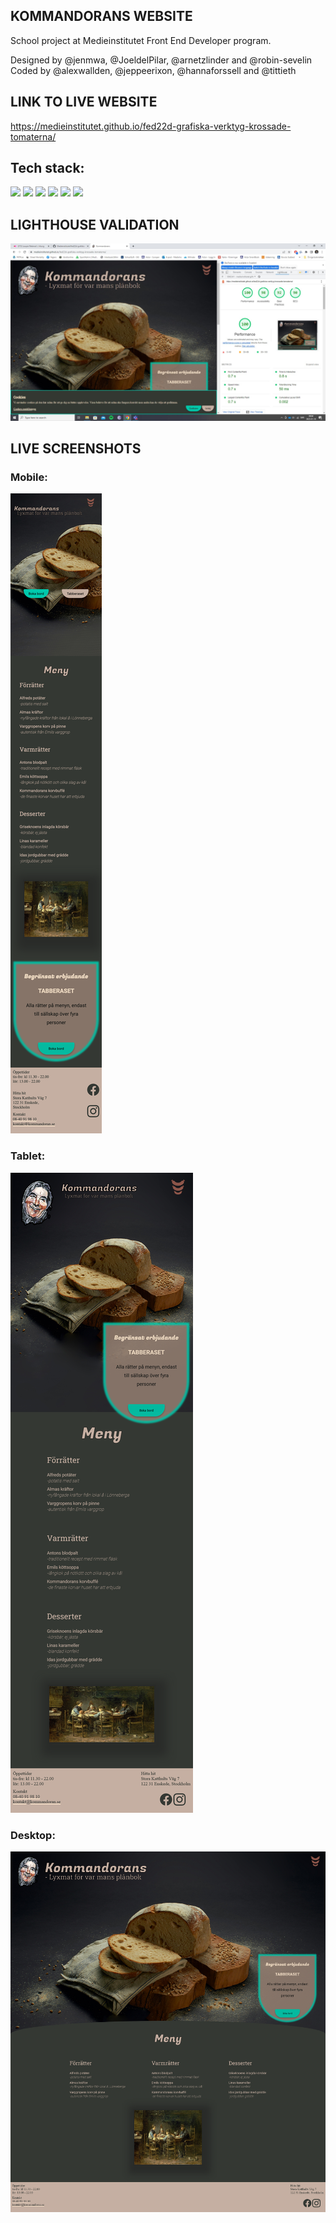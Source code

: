 ## KOMMANDORANS WEBSITE

School project at Medieinstitutet Front End Developer program.

Designed by @jenmwa, @JoeldelPilar, @arnetzlinder and @robin-sevelin 
Coded by @alexwallden, @jeppeerixon, @hannaforssell and @tittieth

## LINK TO LIVE WEBSITE
https://medieinstitutet.github.io/fed22d-grafiska-verktyg-krossade-tomaterna/

## Tech stack:
![](https://img.shields.io/badge/-Typescript-007acc?style=flat&logo=typescript&logoColor=black) ![](https://img.shields.io/badge/-Prettier-F7B93E?style=flat&logo=prettier&logoColor=black) ![](https://img.shields.io/badge/-ESLint-4B32C3?style=flat&logo=eslint&logoColor=white) ![](https://img.shields.io/badge/-HTML5-E34F26?style=flat&logo=html5&logoColor=white) ![](https://img.shields.io/badge/-Sass-CC6699?style=flat&logo=sass&logoColor=white) ![](https://img.shields.io/badge/-GSAP-88CE02?style=flat&logo=greensock&logoColor=black)

## LIGHTHOUSE VALIDATION
![LIGHTHOUSE Validering](./screenshots/kommandorans_lighthouse.jpg)

## LIVE SCREENSHOTS
### Mobile: <br>
![Mobile](./screenshots/kommandorans_screenshot_mobile.png) <br>
### Tablet: <br>
![Tablet](./screenshots/kommandorans_screenshot_tablet.png) <br>
### Desktop: <br>
![Desktop](./screenshots/kommandorans_screenshot_desktop.png)
